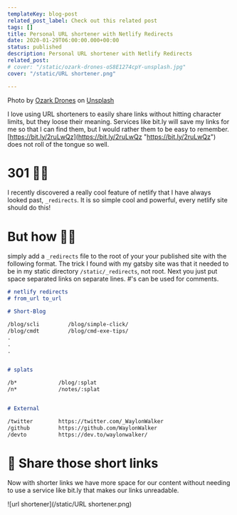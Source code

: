 ```yaml
---
templateKey: blog-post
related_post_label: Check out this related post
tags: []
title: Personal URL shortener with Netlify Redirects
date: 2020-01-29T06:00:00.000+00:00
status: published
description: Personal URL shortener with Netlify Redirects
related_post:
# cover: "/static/ozark-drones-oS8E1274cpY-unsplash.jpg"
cover: "/static/URL shortener.png"

---
```

Photo by [Ozark Drones](https://unsplash.com/@ozarkdrones?utm_source=unsplash&utm_medium=referral&utm_content=creditCopyText) on [Unsplash](https://unsplash.com/s/photos/uturn?utm_source=unsplash&utm_medium=referral&utm_content=creditCopyText)

I love using URL shorteners to easily share links without hitting character limits, but they loose their meaning. Services like bit.ly will save my links for me so that I can find them, but I would rather them to be easy to remember. [https://bit.ly/2ruLwQz](https://bit.ly/2ruLwQz "https://bit.ly/2ruLwQz") does not roll of the tongue so well.

# 301 🤸‍♀️

I recently discovered a really cool feature of netlify that I have always looked past, `_redirects`. It is so simple cool and powerful, every netlify site should do this!

# But how 🤷‍♀️

simply add a `_redirects` file to the root of your your published site with the following format. The trick I found with my gatsby site was that it needed to be in my static directory `/static/_redirects`, not root. Next you just put space separated links on separate lines. #'s can be used for comments.

``` markdown
# netlify redirects
# from_url to_url

# Short-Blog

/blog/scli         /blog/simple-click/
/blog/cmdt         /blog/cmd-exe-tips/
.
.
.


# splats

/b*             /blog/:splat
/n*             /notes/:splat


# External

/twitter        https://twitter.com/_WaylonWalker
/github         https://github.com/WaylonWalker
/devto          https://dev.to/waylonwalker/
```

# 🙌 Share those short links

Now with shorter links we have more space for our content without needing to use a service like bit.ly that makes our links unreadable.

![url shortener](/static/URL shortener.png)
